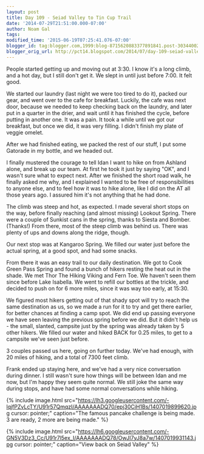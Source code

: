 ```yaml
---
layout: post
title: Day 109 - Seiad Valley to Tin Cup Trail
date: '2014-07-29T21:51:00.000-07:00'
author: Noam Gal
tags:
modified_time: '2015-06-19T07:25:41.076-07:00'
blogger_id: tag:blogger.com,1999:blog-8715620883377891841.post-3034400247979020190
blogger_orig_url: http://pct14.blogspot.com/2014/07/day-109-seiad-valley-to-tin-cup-trail.html
---
```


People started getting up and moving out at 3:30. I know it's a long climb, and a hot day, but I still don't get it. We slept in until just before 7:00. It felt good.

We started our laundry (last night we were too tired to do it), packed our gear, and went over to the cafe for breakfast. Luckily, the cafe was next door, because we needed to keep checking back on the laundry, and later put in a quarter in the drier, and wait until it has finished the cycle, before putting in another one. It was a pain. It took a while until we got our breakfast, but once we did, it was very filling. I didn't finish my plate of veggie omelet.

After we had finished eating, we packed the rest of our stuff, I put some Gatorade in my bottle, and we headed out.

I finally mustered the courage to tell Idan I want to hike on from Ashland alone, and break up our team. At first he took it just by saying "OK", and I wasn't sure what to expect next. After we finished the short road walk, he finally asked me why, and I explained I wanted to be free of responsibilities to anyone else, and to feel how it was to hike alone, like I did on the AT all those years ago. I assured him it's not anything that he had done.

The climb was steep and hot, as expected. I made several short stops on the way, before finally reaching (and almost missing) Lookout Spring. There were a couple of Sunkist cans in the spring, thanks to Siesta and Bomber. (Thanks!) From there, most of the steep climb was behind us. There was plenty of ups and downs along the ridge, though.

Our next stop was at Kangaroo Spring. We filled our water just before the actual spring, at a good spot, and had some snacks.

From there it was an easy trail to our daily destination. We got to Cook Green Pass Spring and found a bunch of hikers resting the heat out in the shade. We met Thor The Hiking Viking and Fern Toe. We haven't seen them since before Lake Isabella. We went to refill our bottles at the trickle, and decided to push on for 6 more miles, since it was way too early, at 15:30.

We figured most hikers getting out of that shady spot will try to reach the same destination as us, so we made a run for it to try and get there earlier, for better chances at finding a camp spot. We did end up passing everyone we have seen leaving the previous spring before we did. But it didn't help us - the small, slanted, campsite just by the spring was already taken by 5 other hikers. We filled our water and hiked BACK for 0.25 miles, to get to a campsite we've seen just before.

3 couples passed us here, going on further today. We've had enough, with 20 miles of hiking, and a total of 7300 feet climb.

Frank ended up staying here, and we've had a very nice conversation during dinner. I still wasn't sure how things will be between Idan and me now, but I'm happy they seem quite normal. We still joke the same way during stops, and have had some normal conversations while hiking.

{% include image.html src="https://lh3.googleusercontent.com/-lqjfPZvLcTY/U91r57QmqzI/AAAAAAADQ70/epj30CiH1Bs/1407019899620.jpg cursor: pointer;" caption="The famous pancake challenge is being made. 3 are ready, 2 more are being made." %}

{% include image.html src="https://lh6.googleusercontent.com/-GN5V3Dz3_Cc/U91r7l5ex_I/AAAAAAADQ78/OwJI7yJ8a7w/1407019931143.jpg cursor: pointer;" caption="View back on Seiad Valley" %}
